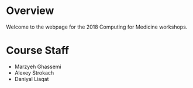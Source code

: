 # Overview

Welcome to the webpage for the 2018 Computing for Medicine workshops.

# Course Staff

- Marzyeh Ghassemi
- Alexey Strokach
- Daniyal Liaqat
